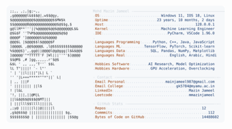 <picture>
  <source srcset="https://raw.githubusercontent.com/mmazinjameel/mmazinjameel/main/dark_mode.svg?v=1757225608" media="(prefers-color-scheme: dark)">
  <img src="https://raw.githubusercontent.com/mmazinjameel/mmazinjameel/main/light_mode.svg?v=1757225608">
</picture>
